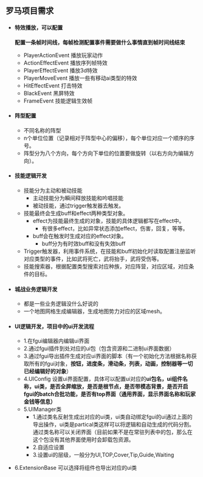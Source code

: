 ## 罗马项目需求

- #### 特效播放，可以配置

  **配置一条帧时间线，每帧检测配置事件需要做什么事情直到帧时间线结束**

  - PlayerActionEvent 播放玩家动作
  - ActionEffectEvent 播放序列帧特效
  - PlayerEffectEvent 播放3d特效
  - PlayerMoveEvent 播放一些有移动ai类型的特效
  - HitEffectEvent 打击特效
  - BlackEvent 黑屏特效
  - FrameEvent 技能逻辑生效帧 

- #### 阵型配置

  - 不同名称的阵型
  - n个单位位置（记录相对于阵型中心的偏移），每个单位对应一个顺序的序号。
  - 阵型分为八个方向，每个方向下单位的位置要做旋转（以右方向为编辑方向）。

- #### 技能逻辑开发

  - 技能分为主动和被动技能
    - 主动技能分为瞬间释放技能和吟唱技能
    - 被动技能，通过trigger触发器去触发。
  - 技能最终会生成buff和effect两种类型对象。
    - effect为技能最终生成的对象，技能的具体逻辑都写在effect中。
      - 有很多effect，比如异常状态添加effect，伤害，回复，等等。
    - buff会在触发时生成对应的effect对象。
      - buff分为有时效buff和没有失效buff
  - Trigger触发器，利用事件系统，在技能和buff初始化时读取配置注册监听对应类型的事件，比如武将死亡，武将抬手，武将受伤等。
  - 技能搜索器，根据配置类型搜索对应种族，对应阵营，对应区域，对应条件的目标。

- #### 城战业务逻辑开发

  - 都是一些业务逻辑没什么好说的
  - 一个地图网格生成编辑器，生成地图势力对应的区域mesh。

- #### UI逻辑开发，项目中的ui开发流程

  - 1.在fgui编辑器内编辑ui界面
  - 2.通过fgui插件到处对应的ui包（包含资源和二进制ui界面数据）
  - 3.通过fgui导出插件生成对应ui界面的脚本（有一个初始化方法根据名称获取所有的fgui对象，**按钮，进度条，滑动条，列表，动画，控制器等一切已经编辑好的对象**）
  - 4.UIConfig 设置ui界面配置，具体可以配置ui对应的**ui包名，ui组件名称，ui类，是否全屏缩放，是否是根节点，是否带模态背景，是否开启fgui的batch合批功能，是否有top界面（通用界面，显示界面名称和玩家金钱等信息）**
  - 5.UIManager类
    - 1.通过类名反射生成出对应的ui类，ui类自动绑定fgui的ui通过上面的导出操作，ui类是partical类这样可以将逻辑和自动生成的代码分割。通过类名称可以关闭界面（目前如果不是在常驻列表中的包，那么在这个包没有其他界面使用时会卸载包资源。
    - 2.自适应设置
    - 3.设置ui的层级，一般分为UI,TOP,Cover,Tip,Guide,Waiting
- 6.ExtensionBase 可以选择将组件也导出对应的ui类